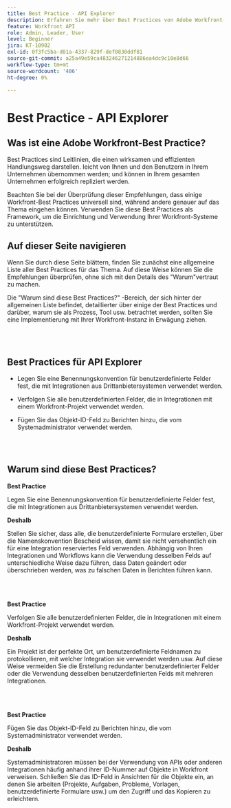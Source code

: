 ```yaml
---
title: Best Practice - API Explorer
description: Erfahren Sie mehr über Best Practices von Adobe Workfront-Experten zur Einrichtung, Verwaltung und Verwendung von Workfront API Explorer.
feature: Workfront API
role: Admin, Leader, User
level: Beginner
jira: KT-10902
exl-id: 0f3fc5ba-d01a-4337-829f-def0830ddf81
source-git-commit: a25a49e59ca483246271214886ea4dc9c10e8d66
workflow-type: tm+mt
source-wordcount: '406'
ht-degree: 0%

---
```


# Best Practice - API Explorer

## Was ist eine Adobe Workfront-Best Practice?

Best Practices sind Leitlinien, die einen wirksamen und effizienten Handlungsweg darstellen. leicht von Ihnen und den Benutzern in Ihrem Unternehmen übernommen werden; und können in Ihrem gesamten Unternehmen erfolgreich repliziert werden.

Beachten Sie bei der Überprüfung dieser Empfehlungen, dass einige Workfront-Best Practices universell sind, während andere genauer auf das Thema eingehen können. Verwenden Sie diese Best Practices als Framework, um die Einrichtung und Verwendung Ihrer Workfront-Systeme zu unterstützen.

## Auf dieser Seite navigieren

Wenn Sie durch diese Seite blättern, finden Sie zunächst eine allgemeine Liste aller Best Practices für das Thema. Auf diese Weise können Sie die Empfehlungen überprüfen, ohne sich mit den Details des &quot;Warum&quot;vertraut zu machen.

Die &quot;Warum sind diese Best Practices?&quot; -Bereich, der sich hinter der allgemeinen Liste befindet, detaillierter über einige der Best Practices und darüber, warum sie als Prozess, Tool usw. betrachtet werden, sollten Sie eine Implementierung mit Ihrer Workfront-Instanz in Erwägung ziehen.

</br>
</br>

## Best Practices für API Explorer

* Legen Sie eine Benennungskonvention für benutzerdefinierte Felder fest, die mit Integrationen aus Drittanbietersystemen verwendet werden.

* Verfolgen Sie alle benutzerdefinierten Felder, die in Integrationen mit einem Workfront-Projekt verwendet werden.

* Fügen Sie das Objekt-ID-Feld zu Berichten hinzu, die vom Systemadministrator verwendet werden.

</br>
</br>

## Warum sind diese Best Practices?

**Best Practice**

Legen Sie eine Benennungskonvention für benutzerdefinierte Felder fest, die mit Integrationen aus Drittanbietersystemen verwendet werden.

**Deshalb**

Stellen Sie sicher, dass alle, die benutzerdefinierte Formulare erstellen, über die Namenskonvention Bescheid wissen, damit sie nicht versehentlich ein für eine Integration reserviertes Feld verwenden. Abhängig von Ihren Integrationen und Workflows kann die Verwendung desselben Felds auf unterschiedliche Weise dazu führen, dass Daten geändert oder überschrieben werden, was zu falschen Daten in Berichten führen kann.

</br>
</br>


**Best Practice**

Verfolgen Sie alle benutzerdefinierten Felder, die in Integrationen mit einem Workfront-Projekt verwendet werden.

**Deshalb**

Ein Projekt ist der perfekte Ort, um benutzerdefinierte Feldnamen zu protokollieren, mit welcher Integration sie verwendet werden usw. Auf diese Weise vermeiden Sie die Erstellung redundanter benutzerdefinierter Felder oder die Verwendung desselben benutzerdefinierten Felds mit mehreren Integrationen.

</br>
</br>


**Best Practice**

Fügen Sie das Objekt-ID-Feld zu Berichten hinzu, die vom Systemadministrator verwendet werden.

**Deshalb**

Systemadministratoren müssen bei der Verwendung von APIs oder anderen Integrationen häufig anhand ihrer ID-Nummer auf Objekte in Workfront verweisen. Schließen Sie das ID-Feld in Ansichten für die Objekte ein, an denen Sie arbeiten (Projekte, Aufgaben, Probleme, Vorlagen, benutzerdefinierte Formulare usw.) um den Zugriff und das Kopieren zu erleichtern.
